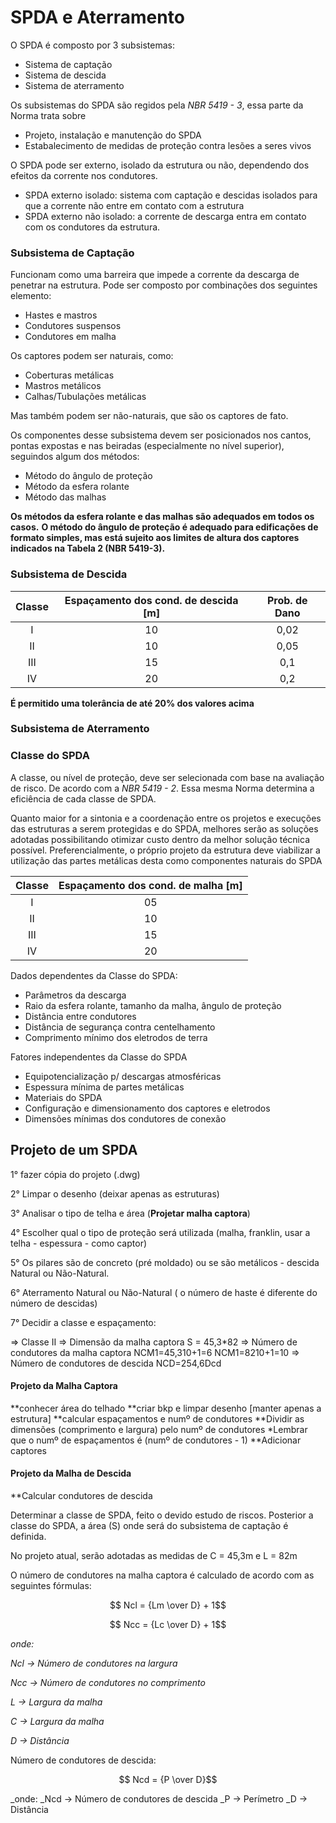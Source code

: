 # SPDA e Aterramento

O SPDA é composto por 3 subsistemas:
- Sistema de captação
- Sistema de descida
- Sistema de aterramento


Os subsistemas do SPDA são regidos pela _NBR 5419 - 3_, essa parte da Norma trata sobre
- Projeto, instalação e manutenção do SPDA
- Estabalecimento de medidas de proteção contra lesões a seres vivos

O SPDA pode ser externo, isolado da estrutura ou não, dependendo dos efeitos da corrente nos condutores.
- SPDA externo isolado: sistema com captação e descidas isolados para que a corrente não entre em contato com a estrutura
- SPDA externo não isolado: a corrente de descarga entra em contato com os condutores da estrutura.

### Subsistema de Captação

Funcionam como uma barreira que impede a corrente da descarga de penetrar na estrutura.
Pode ser composto por combinações dos seguintes elemento:
- Hastes e mastros
- Condutores suspensos
- Condutores em malha

Os captores podem ser naturais, como:
- Coberturas metálicas
- Mastros metálicos
- Calhas/Tubulações metálicas

Mas também podem ser não-naturais, que são os captores de fato.

Os componentes desse subsistema devem ser posicionados nos cantos, pontas expostas e nas beiradas (especialmente no nível superior), seguindos algum dos métodos:
- Método do ângulo de proteção
- Método da esfera rolante
- Método das malhas

**Os métodos da esfera rolante e das malhas são adequados em todos os casos.**
**O método do ângulo de proteção é adequado para edificações de formato simples, mas está sujeito
aos limites de altura dos captores indicados na Tabela 2 (NBR 5419-3).**


### Subsistema de Descida

| Classe | Espaçamento dos cond. de descida [m] | Prob. de Dano|
|  :--:  |  :-----------:  | :----: |
|   I    |      10         |  0,02
|   II   |      10         |  0,05
|   III  |      15         |  0,1
|   IV   |      20         |   0,2

**É permitido uma tolerância de até 20% dos valores acima**



### Subsistema de Aterramento



### Classe do SPDA

A classe, ou nível de proteção, deve ser selecionada com base na avaliação de risco. De acordo com a _NBR 5419 - 2_. 
Essa mesma Norma determina a eficiência de cada classe de SPDA.

Quanto maior for a sintonia e a coordenação entre os projetos e execuções das estruturas a serem
protegidas e do SPDA, melhores serão as soluções adotadas possibilitando otimizar custo dentro
da melhor solução técnica possível. Preferencialmente, o próprio projeto da estrutura deve viabilizar
a utilização das partes metálicas desta como componentes naturais do SPDA

| Classe | Espaçamento dos cond. de malha [m] |
| :---:|  :-----------:|
|   I    |      05         |
|   II   |      10         |
|   III  |      15         |
|   IV   |      20         |

Dados dependentes da Classe do SPDA:
- Parâmetros da descarga
- Raio da esfera rolante, tamanho da malha, ângulo de proteção
- Distância entre condutores
- Distância de segurança contra centelhamento
- Comprimento mínimo dos eletrodos de terra

Fatores independentes da Classe do SPDA
- Equipotencialização p/ descargas atmosféricas
- Espessura mínima de partes metálicas
- Materiais do SPDA
- Configuração e dimensionamento dos captores e eletrodos
- Dimensões mínimas dos condutores de conexão

## Projeto de um SPDA

1° fazer cópia do projeto (.dwg)

2° Limpar o desenho (deixar apenas as estruturas)

3° Analisar o tipo de telha e área (__Projetar malha captora__)

4° Escolher qual o tipo de proteção será utilizada (malha, franklin, usar a telha - espessura -  como captor)

5° Os pilares são de concreto (pré moldado) ou se são metálicos - descida Natural ou Não-Natural.

6° Aterramento Natural ou Não-Natural ( o número de haste é diferente do número de descidas)

7° Decidir a classe e espaçamento:

⇒  Classe II
⇒ Dimensão da malha captora S = 45,3*82
⇒ Número de condutores da malha captora
NCM1=45,310+1=6  NCM1=8210+1=10
⇒ Número de condutores de descida
NCD=254,6Dcd


#### Projeto da Malha Captora


**conhecer área do telhado
**criar bkp e limpar desenho [manter apenas a estrutura]
**calcular espaçamentos e numº de condutores
**Dividir as dimensões (comprimento e largura) pelo numº de condutores
*Lembrar que o numº de espaçamentos é (numº de condutores - 1)
 **Adicionar captores
 
 #### Projeto da Malha de Descida
 **Calcular condutores de descida
 
 
Determinar a classe de SPDA, feito o devido estudo de riscos.
Posterior a classe do SPDA, a área (S) onde será do subsistema de captação é definida.

No projeto atual, serão adotadas as medidas de C = 45,3m e L = 82m

O número de condutores na malha captora é calculado de acordo com as seguintes fórmulas:

$$ Ncl = {Lm \over D} + 1$$

$$ Ncc = {Lc \over D} + 1$$


*onde:*

*Ncl -> Número de condutores na largura*

*Ncc -> Número de condutores no comprimento*

*L -> Largura da malha*

*C -> Largura da malha*

*D -> Distância*

Número de condutores de descida:

$$ Ncd = {P \over D}$$

_onde:
_Ncd -> Número de condutores de descida
_P -> Perímetro
_D -> Distância

